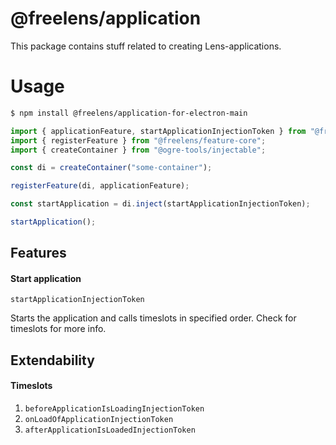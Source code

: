 # @freelens/application

This package contains stuff related to creating Lens-applications. 

# Usage

```bash
$ npm install @freelens/application-for-electron-main
```

```typescript
import { applicationFeature, startApplicationInjectionToken } from "@freelens/application";
import { registerFeature } from "@freelens/feature-core";
import { createContainer } from "@ogre-tools/injectable";

const di = createContainer("some-container");

registerFeature(di, applicationFeature);

const startApplication = di.inject(startApplicationInjectionToken);

startApplication();
```


## Features

#### Start application
`startApplicationInjectionToken`

Starts the application and calls timeslots in specified order. Check for timeslots for more info.

## Extendability

#### Timeslots

1. `beforeApplicationIsLoadingInjectionToken`
2. `onLoadOfApplicationInjectionToken`
3. `afterApplicationIsLoadedInjectionToken`
